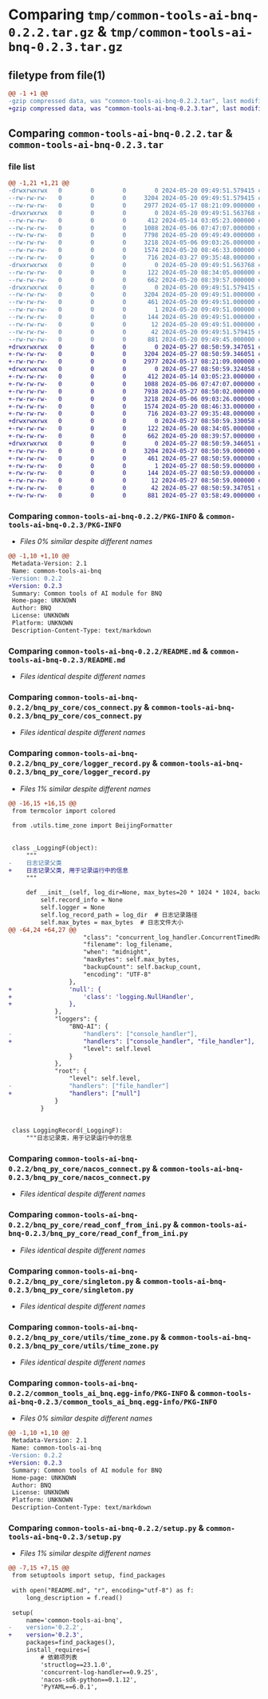 # Comparing `tmp/common-tools-ai-bnq-0.2.2.tar.gz` & `tmp/common-tools-ai-bnq-0.2.3.tar.gz`

## filetype from file(1)

```diff
@@ -1 +1 @@
-gzip compressed data, was "common-tools-ai-bnq-0.2.2.tar", last modified: Mon May 20 09:49:51 2024, max compression
+gzip compressed data, was "common-tools-ai-bnq-0.2.3.tar", last modified: Mon May 27 08:50:59 2024, max compression
```

## Comparing `common-tools-ai-bnq-0.2.2.tar` & `common-tools-ai-bnq-0.2.3.tar`

### file list

```diff
@@ -1,21 +1,21 @@
-drwxrwxrwx   0        0        0        0 2024-05-20 09:49:51.579415 common-tools-ai-bnq-0.2.2/
--rw-rw-rw-   0        0        0     3204 2024-05-20 09:49:51.579415 common-tools-ai-bnq-0.2.2/PKG-INFO
--rw-rw-rw-   0        0        0     2977 2024-05-17 08:21:09.000000 common-tools-ai-bnq-0.2.2/README.md
-drwxrwxrwx   0        0        0        0 2024-05-20 09:49:51.563768 common-tools-ai-bnq-0.2.2/bnq_py_core/
--rw-rw-rw-   0        0        0      412 2024-05-14 03:05:23.000000 common-tools-ai-bnq-0.2.2/bnq_py_core/__init__.py
--rw-rw-rw-   0        0        0     1088 2024-05-06 07:47:07.000000 common-tools-ai-bnq-0.2.2/bnq_py_core/cos_connect.py
--rw-rw-rw-   0        0        0     7798 2024-05-20 09:49:49.000000 common-tools-ai-bnq-0.2.2/bnq_py_core/logger_record.py
--rw-rw-rw-   0        0        0     3218 2024-05-06 09:03:26.000000 common-tools-ai-bnq-0.2.2/bnq_py_core/nacos_connect.py
--rw-rw-rw-   0        0        0     1574 2024-05-20 08:46:33.000000 common-tools-ai-bnq-0.2.2/bnq_py_core/read_conf_from_ini.py
--rw-rw-rw-   0        0        0      716 2024-03-27 09:35:48.000000 common-tools-ai-bnq-0.2.2/bnq_py_core/singleton.py
-drwxrwxrwx   0        0        0        0 2024-05-20 09:49:51.563768 common-tools-ai-bnq-0.2.2/bnq_py_core/utils/
--rw-rw-rw-   0        0        0      122 2024-05-20 08:34:05.000000 common-tools-ai-bnq-0.2.2/bnq_py_core/utils/__init__.py
--rw-rw-rw-   0        0        0      662 2024-05-20 08:39:57.000000 common-tools-ai-bnq-0.2.2/bnq_py_core/utils/time_zone.py
-drwxrwxrwx   0        0        0        0 2024-05-20 09:49:51.579415 common-tools-ai-bnq-0.2.2/common_tools_ai_bnq.egg-info/
--rw-rw-rw-   0        0        0     3204 2024-05-20 09:49:51.000000 common-tools-ai-bnq-0.2.2/common_tools_ai_bnq.egg-info/PKG-INFO
--rw-rw-rw-   0        0        0      461 2024-05-20 09:49:51.000000 common-tools-ai-bnq-0.2.2/common_tools_ai_bnq.egg-info/SOURCES.txt
--rw-rw-rw-   0        0        0        1 2024-05-20 09:49:51.000000 common-tools-ai-bnq-0.2.2/common_tools_ai_bnq.egg-info/dependency_links.txt
--rw-rw-rw-   0        0        0      144 2024-05-20 09:49:51.000000 common-tools-ai-bnq-0.2.2/common_tools_ai_bnq.egg-info/requires.txt
--rw-rw-rw-   0        0        0       12 2024-05-20 09:49:51.000000 common-tools-ai-bnq-0.2.2/common_tools_ai_bnq.egg-info/top_level.txt
--rw-rw-rw-   0        0        0       42 2024-05-20 09:49:51.579415 common-tools-ai-bnq-0.2.2/setup.cfg
--rw-rw-rw-   0        0        0      881 2024-05-20 09:49:45.000000 common-tools-ai-bnq-0.2.2/setup.py
+drwxrwxrwx   0        0        0        0 2024-05-27 08:50:59.347051 common-tools-ai-bnq-0.2.3/
+-rw-rw-rw-   0        0        0     3204 2024-05-27 08:50:59.346051 common-tools-ai-bnq-0.2.3/PKG-INFO
+-rw-rw-rw-   0        0        0     2977 2024-05-17 08:21:09.000000 common-tools-ai-bnq-0.2.3/README.md
+drwxrwxrwx   0        0        0        0 2024-05-27 08:50:59.324058 common-tools-ai-bnq-0.2.3/bnq_py_core/
+-rw-rw-rw-   0        0        0      412 2024-05-14 03:05:23.000000 common-tools-ai-bnq-0.2.3/bnq_py_core/__init__.py
+-rw-rw-rw-   0        0        0     1088 2024-05-06 07:47:07.000000 common-tools-ai-bnq-0.2.3/bnq_py_core/cos_connect.py
+-rw-rw-rw-   0        0        0     7938 2024-05-27 08:50:02.000000 common-tools-ai-bnq-0.2.3/bnq_py_core/logger_record.py
+-rw-rw-rw-   0        0        0     3218 2024-05-06 09:03:26.000000 common-tools-ai-bnq-0.2.3/bnq_py_core/nacos_connect.py
+-rw-rw-rw-   0        0        0     1574 2024-05-20 08:46:33.000000 common-tools-ai-bnq-0.2.3/bnq_py_core/read_conf_from_ini.py
+-rw-rw-rw-   0        0        0      716 2024-03-27 09:35:48.000000 common-tools-ai-bnq-0.2.3/bnq_py_core/singleton.py
+drwxrwxrwx   0        0        0        0 2024-05-27 08:50:59.330058 common-tools-ai-bnq-0.2.3/bnq_py_core/utils/
+-rw-rw-rw-   0        0        0      122 2024-05-20 08:34:05.000000 common-tools-ai-bnq-0.2.3/bnq_py_core/utils/__init__.py
+-rw-rw-rw-   0        0        0      662 2024-05-20 08:39:57.000000 common-tools-ai-bnq-0.2.3/bnq_py_core/utils/time_zone.py
+drwxrwxrwx   0        0        0        0 2024-05-27 08:50:59.346051 common-tools-ai-bnq-0.2.3/common_tools_ai_bnq.egg-info/
+-rw-rw-rw-   0        0        0     3204 2024-05-27 08:50:59.000000 common-tools-ai-bnq-0.2.3/common_tools_ai_bnq.egg-info/PKG-INFO
+-rw-rw-rw-   0        0        0      461 2024-05-27 08:50:59.000000 common-tools-ai-bnq-0.2.3/common_tools_ai_bnq.egg-info/SOURCES.txt
+-rw-rw-rw-   0        0        0        1 2024-05-27 08:50:59.000000 common-tools-ai-bnq-0.2.3/common_tools_ai_bnq.egg-info/dependency_links.txt
+-rw-rw-rw-   0        0        0      144 2024-05-27 08:50:59.000000 common-tools-ai-bnq-0.2.3/common_tools_ai_bnq.egg-info/requires.txt
+-rw-rw-rw-   0        0        0       12 2024-05-27 08:50:59.000000 common-tools-ai-bnq-0.2.3/common_tools_ai_bnq.egg-info/top_level.txt
+-rw-rw-rw-   0        0        0       42 2024-05-27 08:50:59.347051 common-tools-ai-bnq-0.2.3/setup.cfg
+-rw-rw-rw-   0        0        0      881 2024-05-27 03:58:49.000000 common-tools-ai-bnq-0.2.3/setup.py
```

### Comparing `common-tools-ai-bnq-0.2.2/PKG-INFO` & `common-tools-ai-bnq-0.2.3/PKG-INFO`

 * *Files 0% similar despite different names*

```diff
@@ -1,10 +1,10 @@
 Metadata-Version: 2.1
 Name: common-tools-ai-bnq
-Version: 0.2.2
+Version: 0.2.3
 Summary: Common tools of AI module for BNQ
 Home-page: UNKNOWN
 Author: BNQ
 License: UNKNOWN
 Platform: UNKNOWN
 Description-Content-Type: text/markdown
```

### Comparing `common-tools-ai-bnq-0.2.2/README.md` & `common-tools-ai-bnq-0.2.3/README.md`

 * *Files identical despite different names*

### Comparing `common-tools-ai-bnq-0.2.2/bnq_py_core/cos_connect.py` & `common-tools-ai-bnq-0.2.3/bnq_py_core/cos_connect.py`

 * *Files identical despite different names*

### Comparing `common-tools-ai-bnq-0.2.2/bnq_py_core/logger_record.py` & `common-tools-ai-bnq-0.2.3/bnq_py_core/logger_record.py`

 * *Files 1% similar despite different names*

```diff
@@ -16,15 +16,15 @@
 from termcolor import colored
 
 from .utils.time_zone import BeijingFormatter
 
 
 class _LoggingF(object):
     """
-    日志记录父类
+    日志记录父类, 用于记录运行中的信息
     """
 
     def __init__(self, log_dir=None, max_bytes=20 * 1024 * 1024, backup_count=10, log_level=logging.INFO):
         self.record_info = None
         self.logger = None
         self.log_record_path = log_dir  # 日志记录路径
         self.max_bytes = max_bytes  # 日志文件大小
@@ -64,24 +64,27 @@
                     "class": "concurrent_log_handler.ConcurrentTimedRotatingFileHandler",
                     "filename": log_filename,
                     "when": "midnight",
                     "maxBytes": self.max_bytes,
                     "backupCount": self.backup_count,
                     "encoding": "UTF-8"
                 },
+                'null': {
+                    'class': 'logging.NullHandler',
+                },
             },
             "loggers": {
                 "BNQ-AI": {
-                    "handlers": ["console_handler"],
+                    "handlers": ["console_handler", "file_handler"],
                     "level": self.level
                 }
             },
             "root": {
                 "level": self.level,
-                "handlers": ["file_handler"]
+                "handlers": ["null"]
             }
         }
 
 
 class LoggingRecord(_LoggingF):
     """日志记录类，用于记录运行中的信息
```

### Comparing `common-tools-ai-bnq-0.2.2/bnq_py_core/nacos_connect.py` & `common-tools-ai-bnq-0.2.3/bnq_py_core/nacos_connect.py`

 * *Files identical despite different names*

### Comparing `common-tools-ai-bnq-0.2.2/bnq_py_core/read_conf_from_ini.py` & `common-tools-ai-bnq-0.2.3/bnq_py_core/read_conf_from_ini.py`

 * *Files identical despite different names*

### Comparing `common-tools-ai-bnq-0.2.2/bnq_py_core/singleton.py` & `common-tools-ai-bnq-0.2.3/bnq_py_core/singleton.py`

 * *Files identical despite different names*

### Comparing `common-tools-ai-bnq-0.2.2/bnq_py_core/utils/time_zone.py` & `common-tools-ai-bnq-0.2.3/bnq_py_core/utils/time_zone.py`

 * *Files identical despite different names*

### Comparing `common-tools-ai-bnq-0.2.2/common_tools_ai_bnq.egg-info/PKG-INFO` & `common-tools-ai-bnq-0.2.3/common_tools_ai_bnq.egg-info/PKG-INFO`

 * *Files 0% similar despite different names*

```diff
@@ -1,10 +1,10 @@
 Metadata-Version: 2.1
 Name: common-tools-ai-bnq
-Version: 0.2.2
+Version: 0.2.3
 Summary: Common tools of AI module for BNQ
 Home-page: UNKNOWN
 Author: BNQ
 License: UNKNOWN
 Platform: UNKNOWN
 Description-Content-Type: text/markdown
```

### Comparing `common-tools-ai-bnq-0.2.2/setup.py` & `common-tools-ai-bnq-0.2.3/setup.py`

 * *Files 1% similar despite different names*

```diff
@@ -7,15 +7,15 @@
 from setuptools import setup, find_packages
 
 with open("README.md", "r", encoding="utf-8") as f:
     long_description = f.read()
 
 setup(
     name='common-tools-ai-bnq',
-    version='0.2.2',
+    version='0.2.3',
     packages=find_packages(),
     install_requires=[
         # 依赖项列表
         'structlog==23.1.0',
         'concurrent-log-handler==0.9.25',
         'nacos-sdk-python==0.1.12',
         'PyYAML==6.0.1',
```

